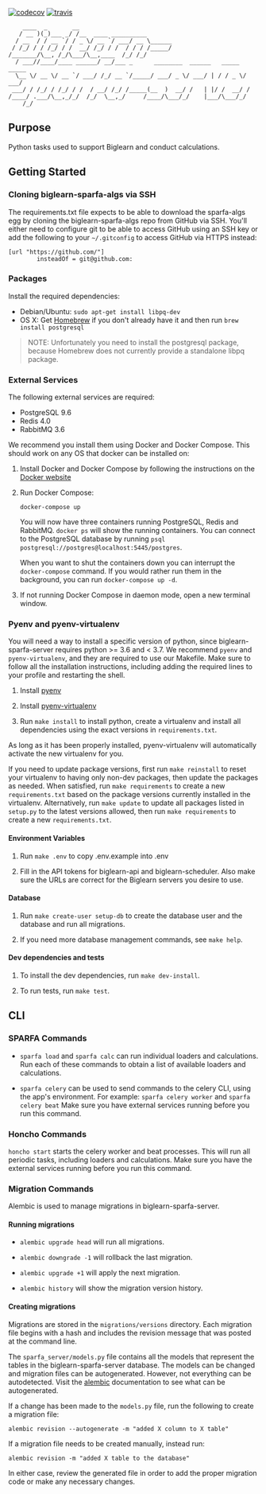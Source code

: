 [![codecov](https://codecov.io/gh/openstax/biglearn-sparfa-server/branch/master/graph/badge.svg)](https://codecov.io/gh/openstax/biglearn-sparfa-server)
[![travis](https://travis-ci.org/openstax/biglearn-sparfa-server.svg?branch=master)](https://travis-ci.org/openstax/biglearn-sparfa-server)

        ____  _       __
       / __ )(_)___ _/ /__  ____ __________
      / __  / / __ `/ / _ \/ __ `/ ___/ __ \______
     / /_/ / / /_/ / /  __/ /_/ / /  / / / /_____/
    /_______/\__, /_/\___/\__,____  /_/ /_/
      / ___//____/____ ______/ __/___ _      ________  ______   _____  _____
      \__ \/ __ \/ __ `/ ___/ /_/ __ `/_____/ ___/ _ \/ ___/ | / / _ \/ ___/
     ___/ / /_/ / /_/ / /  / __/ /_/ /_____(__  )  __/ /   | |/ /  __/ /
    /____/ .___/\__,_/_/  /_/  \__,_/     /____/\___/_/    |___/\___/_/
        /_/

## Purpose

Python tasks used to support Biglearn and conduct calculations.

## Getting Started

### Cloning biglearn-sparfa-algs via SSH

The requirements.txt file expects to be able to download the sparfa-algs
egg by cloning the biglearn-sparfa-algs repo from GitHub via SSH.
You'll either need to configure git to be able to access GitHub using an SSH key
or add the following to your `~/.gitconfig` to access GitHub via HTTPS instead:

```
[url "https://github.com/"]
        insteadOf = git@github.com:
```

### Packages

Install the required dependencies:

  - Debian/Ubuntu: `sudo apt-get install libpq-dev`
  - OS X: Get [Homebrew](https://brew.sh/) if you don't already have it
          and then run `brew install postgresql`

  > NOTE: Unfortunately you need to install the postgresql package,
          because Homebrew does not currently provide a standalone libpq package.

### External Services

The following external services are required:

  - PostgreSQL 9.6
  - Redis 4.0
  - RabbitMQ 3.6

We recommend you install them using Docker and Docker Compose.
This should work on any OS that docker can be installed on:

1.  Install Docker and Docker Compose by following the instructions on the
    [Docker website](https://docs.docker.com/compose/install/)

2.  Run Docker Compose:

    `docker-compose up`

    You will now have three containers running PostgreSQL, Redis and RabbitMQ.
    `docker ps` will show the running containers.
    You can connect to the PostgreSQL database by running
    `psql postgresql://postgres@localhost:5445/postgres`.

    When you want to shut the containers down you can interrupt the `docker-compose` command.
    If you would rather run them in the background, you can run `docker-compose up -d`.

3.  If not running Docker Compose in daemon mode, open a new terminal window.

### Pyenv and pyenv-virtualenv

You will need a way to install a specific version of python,
since biglearn-sparfa-server requires python >= 3.6 and < 3.7.
We recommend `pyenv` and `pyenv-virtualenv`, and they are required to use our Makefile.
Make sure to follow all the installation instructions, including
adding the required lines to your profile and restarting the shell.

1.  Install [pyenv](https://github.com/pyenv/pyenv)

2.  Install [pyenv-virtualenv](https://github.com/pyenv/pyenv-virtualenv)

3.  Run `make install` to install python, create a virtualenv and install all
    dependencies using the exact versions in `requirements.txt`.

As long as it has been properly installed, pyenv-virtualenv
will automatically activate the new virtualenv for you.

If you need to update package versions, first run `make reinstall` to reset
your virtualenv to having only non-dev packages, then update the packages as needed.
When satisfied, run `make requirements` to create a new `requirements.txt`
based on the package versions currently installed in the virtualenv.
Alternatively, run `make update` to update all packages listed in `setup.py` to the
latest versions allowed, then run `make requirements` to create a new `requirements.txt`.

#### Environment Variables

1.  Run `make .env` to copy .env.example into .env

2.  Fill in the API tokens for biglearn-api and biglearn-scheduler.
    Also make sure the URLs are correct for the Biglearn servers you desire to use.

#### Database

1.  Run `make create-user setup-db` to create the
    database user and the database and run all migrations.

2.  If you need more database management commands, see `make help`.

#### Dev dependencies and tests

1.  To install the dev dependencies, run `make dev-install`.

2.  To run tests, run `make test`.

## CLI

### SPARFA Commands

  - `sparfa load` and `sparfa calc` can run individual loaders and calculations.
    Run each of these commands to obtain a list of available loaders and calculations.

  - `sparfa celery` can be used to send commands to the celery CLI, using the app's environment.
    For example: `sparfa celery worker` and `sparfa celery beat`
    Make sure you have external services running before you run this command.

### Honcho Commands

`honcho start` starts the celery worker and beat processes.
This will run all periodic tasks, including loaders and calculations.
Make sure you have the external services running before you run this command.

### Migration Commands

Alembic is used to manage migrations in biglearn-sparfa-server.

#### Running migrations

  - `alembic upgrade head` will run all migrations.

  - `alembic downgrade -1` will rollback the last migration.

  - `alembic upgrade +1` will apply the next migration.

  - `alembic history` will show the migration version history.

#### Creating migrations

Migrations are stored in the `migrations/versions` directory.
Each migration file begins with a hash and includes the
revision message that was posted at the command line.

The `sparfa_server/models.py` file contains all the models that represent
the tables in the biglearn-sparfa-server database.
The models can be changed and migration files can be autogenerated.
However, not everything can be autodetected.
Visit the
[alembic](http://alembic.zzzcomputing.com/en/latest/autogenerate.html#what-does-autogenerate-detect-and-what-does-it-not-detect)
documentation to see what can be autogenerated.

If a change has been made to the `models.py` file, run the following to create a migration file:

`alembic revision --autogenerate -m "added X column to X table"`

If a migration file needs to be created manually, instead run:

`alembic revision -m "added X table to the database"`

In either case, review the generated file in order to
add the proper migration code or make any necessary changes.
